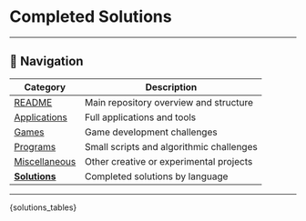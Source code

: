 # Completed Solutions

---

## 🧭 Navigation

| Category                            | Description                                |
| ----------------------------------- | ------------------------------------------ |
| [README](/README.md) | Main repository overview and structure |
| [Applications](/challenges/applications/INDEX.md) | Full applications and tools |
| [Games](/challenges/games/INDEX.md) | Game development challenges |
| [Programs](/challenges/programs/INDEX.md) | Small scripts and algorithmic challenges |
| [Miscellaneous](/challenges/miscellaneous/INDEX.md) | Other creative or experimental projects |
| [**Solutions**](/solutions/INDEX.md) | Completed solutions by language |

---

{solutions_tables}

